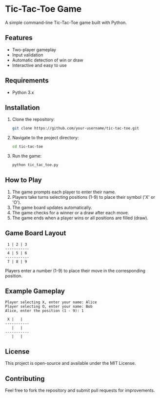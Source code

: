 # Tic-Tac-Toe Game

A simple command-line Tic-Tac-Toe game built with Python.

## Features
- Two-player gameplay
- Input validation
- Automatic detection of win or draw
- Interactive and easy to use

## Requirements
- Python 3.x

## Installation
1. Clone the repository:
   ```sh
   git clone https://github.com/your-username/tic-tac-toe.git
   ```
2. Navigate to the project directory:
   ```sh
   cd tic-tac-toe
   ```
3. Run the game:
   ```sh
   python tic_tac_toe.py
   ```

## How to Play
1. The game prompts each player to enter their name.
2. Players take turns selecting positions (1-9) to place their symbol ('X' or 'O').
3. The game board updates automatically.
4. The game checks for a winner or a draw after each move.
5. The game ends when a player wins or all positions are filled (draw).

## Game Board Layout
```
 1 | 2 | 3
-----------
 4 | 5 | 6
-----------
 7 | 8 | 9
```
Players enter a number (1-9) to place their move in the corresponding position.

## Example Gameplay
```
Player selecting X, enter your name: Alice
Player selecting O, enter your name: Bob
Alice, enter the position (1 - 9): 1

 X |   |  
-----------
   |   |  
-----------
   |   |  
```

## License
This project is open-source and available under the MIT License.

## Contributing
Feel free to fork the repository and submit pull requests for improvements.



